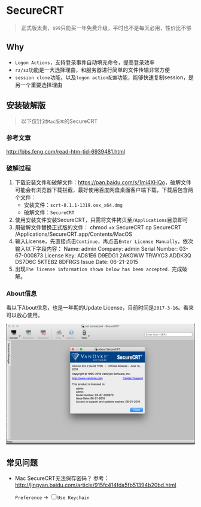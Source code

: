 # SecureCRT

> 正式版太贵，`$99`只能买一年免费升级，平时也不是每天必用，性价比不够


## Why

* `Logon Actions`，支持登录事件自动填充命令，提高登录效率
* `rz/sz`功能是一大选择理由，和服务器进行简单的文件传输非常方便
* `session clone`功能，以及`logon action配置`功能，能够快速复制session，是另一个重要选择理由



## 安装破解版

> 以下仅针对`Mac版本`的SecureCRT

### 参考文章

<http://bbs.feng.com/read-htm-tid-6939481.html>


### 破解过程

1. 下载安装文件和破解文件：<https://pan.baidu.com/s/1mi4XHQo>，破解文件可能会有浏览器下载拦截，最好使用百度网盘桌面客户端下载，下载后包含两个文件：
    * 安装文件：`scrt-8.1.1-1319.osx_x64.dmg`
    * 破解文件：`SecureCRT`
2. 使用安装文件安装SecureCRT，只需将文件拷贝至`/Applications`目录即可
3. 用破解文件替换正式版的文件：
        chmod +x SecureCRT
        cp SecureCRT /Applications/SecureCRT.app/Contents/MacOS 
4. 输入License，先直接点击`Continue`，再点击`Enter License Manually`，依次输入以下字段内容：
        Name:           admin
        Company:        admin
        Serial Number:  03-67-000873
        License Key:    AD81E6 D9EDG1 2AKGWW TRWYC3 ADDK3Q DS7D6C 5KTEB2 8DFRGS
        Issue Date:     06-21-2015 
5. 出现`The license information shown below has been accepted.` 完成破解。

### About信息

看以下About信息，也是一年期的Update License，目前时间是`2017-3-16`。看来可以放心使用。

 <img src="./img/securecrt.png" style="max-height:560px;">



## 常见问题

* Mac SecureCRT无法保存密码？ 参考：<http://jingyan.baidu.com/article/915fc414fda5fb51394b20bd.html>
    
    `Preference` -> <input type="checkbox">`Use Keychain`



